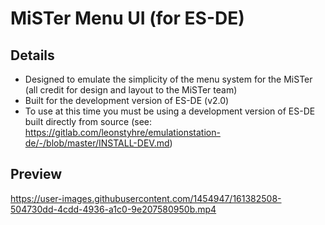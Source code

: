 # MiSTer Menu UI (for ES-DE)

## Details

- Designed to emulate the simplicity of the menu system for the MiSTer (all credit for design and layout to the MiSTer team)
- Built for the development version of ES-DE (v2.0)
- To use at this time you must be using a development version of ES-DE built directly from source (see: https://gitlab.com/leonstyhre/emulationstation-de/-/blob/master/INSTALL-DEV.md)

## Preview

https://user-images.githubusercontent.com/1454947/161382508-504730dd-4cdd-4936-a1c0-9e207580950b.mp4
